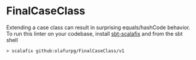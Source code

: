 # FinalCaseClass

Extending a case class can result in surprising equals/hashCode behavior.
To run this linter on your codebase, install [sbt-scalafix][] and
from the sbt shell

```
> scalafix github:olafurpg/FinalCaseClass/v1
```


[sbt-scalafix]: https://scalacenter.github.io/scalafix/#sbt-scalafix
